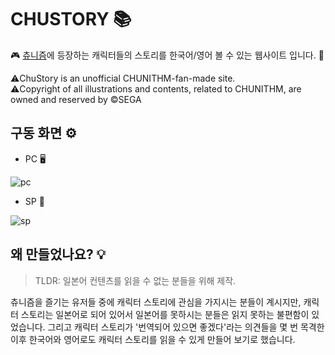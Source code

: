 # CHUSTORY 📚

🎮 <a href="https://chunithm.sega.jp/" target="_blank" rel="noopener noreferrer">츄니즘</a>에 등장하는 캐릭터들의 스토리를 한국어/영어 볼 수 있는 웹사이트 입니다. 📖

⚠️ChuStory is an unofficial CHUNITHM-fan-made site.<br>
⚠️Copyright of all illustrations and contents, related to CHUNITHM, are owned and reserved by ©SEGA

## 구동 화면 ⚙️

- PC 🖥️

![pc](https://user-images.githubusercontent.com/35278730/195573366-c0e44421-681c-4f49-aa6e-73ae85613e10.gif)

- SP 📱

![sp](https://user-images.githubusercontent.com/35278730/195573418-18e11da5-4f99-49de-ba40-670a410df736.gif)

## 왜 만들었나요? 💡

> TLDR: 일본어 컨텐츠를 읽을 수 없는 분들을 위해 제작.

츄니즘을 즐기는 유저들 중에 캐릭터 스토리에 관심을 가지시는 분들이 계시지만, 캐릭터 스토리는 일본어로 되어 있어서 일본어를 못하시는 분들은 읽지 못하는 불편함이 있었습니다. 그리고 캐릭터 스토리가 '번역되어 있으면 좋겠다'라는 의견들을 몇 번 목격한 이후 한국어와 영어로도 캐릭터 스토리를 읽을 수 있게 만들어 보기로 했습니다.